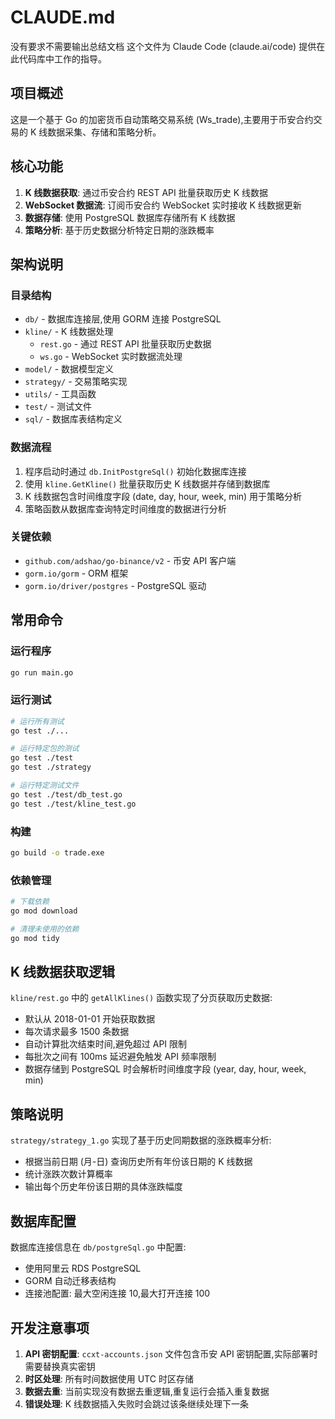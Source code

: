 # CLAUDE.md
没有要求不需要输出总结文档
这个文件为 Claude Code (claude.ai/code) 提供在此代码库中工作的指导。

## 项目概述

这是一个基于 Go 的加密货币自动策略交易系统 (Ws_trade),主要用于币安合约交易的 K 线数据采集、存储和策略分析。

## 核心功能

1. **K 线数据获取**: 通过币安合约 REST API 批量获取历史 K 线数据
2. **WebSocket 数据流**: 订阅币安合约 WebSocket 实时接收 K 线数据更新
3. **数据存储**: 使用 PostgreSQL 数据库存储所有 K 线数据
4. **策略分析**: 基于历史数据分析特定日期的涨跌概率

## 架构说明

### 目录结构

- `db/` - 数据库连接层,使用 GORM 连接 PostgreSQL
- `kline/` - K 线数据处理
  - `rest.go` - 通过 REST API 批量获取历史数据
  - `ws.go` - WebSocket 实时数据流处理
- `model/` - 数据模型定义
- `strategy/` - 交易策略实现
- `utils/` - 工具函数
- `test/` - 测试文件
- `sql/` - 数据库表结构定义

### 数据流程

1. 程序启动时通过 `db.InitPostgreSql()` 初始化数据库连接
2. 使用 `kline.GetKline()` 批量获取历史 K 线数据并存储到数据库
3. K 线数据包含时间维度字段 (date, day, hour, week, min) 用于策略分析
4. 策略函数从数据库查询特定时间维度的数据进行分析

### 关键依赖

- `github.com/adshao/go-binance/v2` - 币安 API 客户端
- `gorm.io/gorm` - ORM 框架
- `gorm.io/driver/postgres` - PostgreSQL 驱动

## 常用命令

### 运行程序
```bash
go run main.go
```

### 运行测试
```bash
# 运行所有测试
go test ./...

# 运行特定包的测试
go test ./test
go test ./strategy

# 运行特定测试文件
go test ./test/db_test.go
go test ./test/kline_test.go
```

### 构建
```bash
go build -o trade.exe
```

### 依赖管理
```bash
# 下载依赖
go mod download

# 清理未使用的依赖
go mod tidy
```

## K 线数据获取逻辑

`kline/rest.go` 中的 `getAllKlines()` 函数实现了分页获取历史数据:
- 默认从 2018-01-01 开始获取数据
- 每次请求最多 1500 条数据
- 自动计算批次结束时间,避免超过 API 限制
- 每批次之间有 100ms 延迟避免触发 API 频率限制
- 数据存储到 PostgreSQL 时会解析时间维度字段 (year, day, hour, week, min)

## 策略说明

`strategy/strategy_1.go` 实现了基于历史同期数据的涨跌概率分析:
- 根据当前日期 (月-日) 查询历史所有年份该日期的 K 线数据
- 统计涨跌次数计算概率
- 输出每个历史年份该日期的具体涨跌幅度

## 数据库配置

数据库连接信息在 `db/postgreSql.go` 中配置:
- 使用阿里云 RDS PostgreSQL
- GORM 自动迁移表结构
- 连接池配置: 最大空闲连接 10,最大打开连接 100

## 开发注意事项

1. **API 密钥配置**: `ccxt-accounts.json` 文件包含币安 API 密钥配置,实际部署时需要替换真实密钥
2. **时区处理**: 所有时间数据使用 UTC 时区存储
3. **数据去重**: 当前实现没有数据去重逻辑,重复运行会插入重复数据
4. **错误处理**: K 线数据插入失败时会跳过该条继续处理下一条
